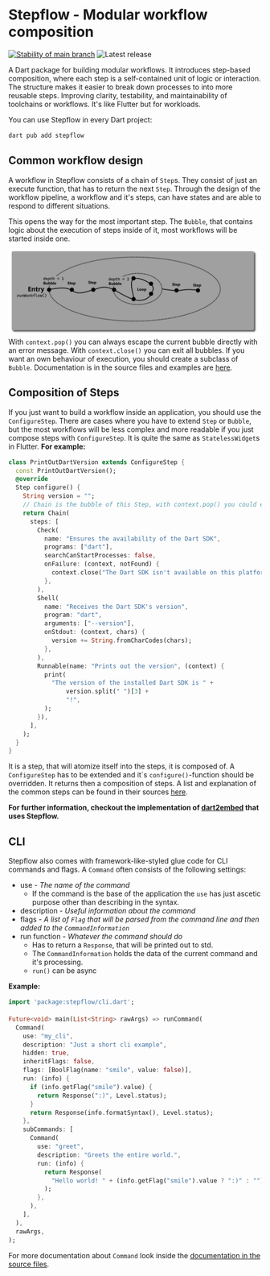 # Stepflow - Modular workflow composition
[![Stability of main branch](https://github.com/zopnote/stepflow/actions/workflows/dart-project-quality.yml/badge.svg)](https://github.com/zopnote/stepflow/actions/workflows/dart-project-quality.yml)
![Latest release](https://img.shields.io/github/v/release/zopnote/stepflow?include_prereleases&label=Latest%20release)

A Dart package for building modular workflows. 
It introduces step-based composition, where each step is a self-contained unit of logic or interaction. 
The structure makes it easier to break down processes to into more reusable steps. Improving clarity, 
testability, and maintainability of toolchains or workflows. It's like Flutter but for workloads.

You can use Stepflow in every Dart project:
````bash
dart pub add stepflow
````

## Common workflow design
A workflow in Stepflow consists of a chain of ``Step``s. 
They consist of just an execute function, that has to return the next ``Step``.
Through the design of the workflow pipeline, a workflow and it's steps,
can have states and are able to respond to different situations.

This opens the way for the most important step. 
The ``Bubble``, that contains logic about 
the execution of steps inside of it, most workflows will be started inside one.

![workflow illustration](.images/workflow_illustration_1.png)
With ``context.pop()`` you can always escape the current bubble
directly with an error message. With ``context.close()`` you can exit all bubbles.
If you want an own behaviour of execution,
you should create a subclass of ``Bubble``. Documentation is in the source files and examples are [here](examples).

## Composition of Steps
If you just want to build a workflow inside an application, you should use the ``ConfigureStep``. 
There are cases where you have to extend ``Step`` or ``Bubble``, but the most workflows will be less
complex and more readable if you just compose steps with ``ConfigureStep``. It is quite the same as ``StatelessWidget``s in Flutter.
**For example:**
````dart
class PrintOutDartVersion extends ConfigureStep {
  const PrintOutDartVersion();
  @override
  Step configure() {
    String version = "";
    // Chain is the bubble of this Step, with context.pop() you could escape.
    return Chain(
      steps: [
        Check(
          name: "Ensures the availability of the Dart SDK",
          programs: ["dart"],
          searchCanStartProcesses: false,
          onFailure: (context, notFound) {
            context.close("The Dart SDK isn't available on this platform.");
          },
        ),
        Shell(
          name: "Receives the Dart SDK's version",
          program: "dart",
          arguments: ["--version"],
          onStdout: (context, chars) {
            version += String.fromCharCodes(chars);
          },
        ),
        Runnable(name: "Prints out the version", (context) {
          print(
            "The version of the installed Dart SDK is " +
                version.split(" ")[3] +
                "!",
          );
        }),
      ],
    );
  }
}
````
It is a step, that will atomize itself into the steps, it is composed of. A ``ConfigureStep`` has to be extended and it`s ``configure()``-function should be overridden.
It returns then a composition of steps. A list and explanation of the common steps can be found in their sources [here](lib/common/steps).

**For further information, checkout the implementation of [dart2embed](https://github.com/zopnote/dart2embed/tree/main) that uses Stepflow.**

## CLI
Stepflow also comes with framework-like-styled glue code for CLI commands and flags.
A ``Command`` often consists of the following settings:
* use - _The name of the command_
  * If the command is the base of the application the ``use`` has just ascetic purpose 
    other than describing in the syntax.
* description - _Useful information about the command_
* flags - _A list of ``Flag`` that will be parsed from the command line and then added to the ``CommandInformation``_
* run function - _Whatever the command should do_
  * Has to return a ``Response``, that will be printed out to std.
  * The ``CommandInformation`` holds the data of the current command and it's processing.
  * ``run()`` can be async

**Example:**
````dart
import 'package:stepflow/cli.dart';

Future<void> main(List<String> rawArgs) => runCommand(
  Command(
    use: "my_cli",
    description: "Just a short cli example",
    hidden: true,
    inheritFlags: false,
    flags: [BoolFlag(name: "smile", value: false)],
    run: (info) {
      if (info.getFlag("smile").value) {
        return Response(":)", Level.status);
      }
      return Response(info.formatSyntax(), Level.status);
    },
    subCommands: [
      Command(
        use: "greet",
        description: "Greets the entire world.",
        run: (info) {
          return Response(
            "Hello world! " + (info.getFlag("smile").value ? ":)" : ""),
          );
        },
      ),
    ],
  ),
  rawArgs,
);

````
For more documentation about ``Command`` look inside the [documentation in the source files](lib/cli/command.dart).

